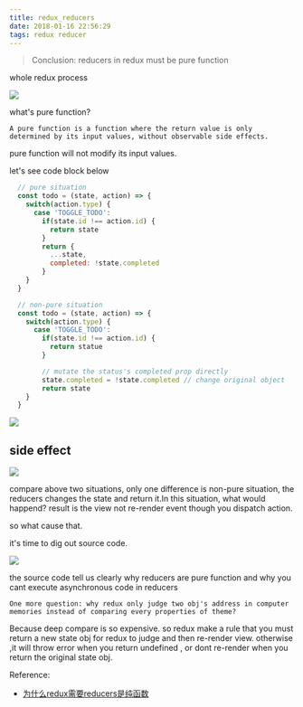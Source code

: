```yaml
---
title: redux_reducers
date: 2018-01-16 22:56:29
tags: redux reducer
---
```


> Conclusion: reducers in redux must be pure function

whole redux process

![](http://p150tzuds.bkt.clouddn.com/image/redux/redux.png)

what's pure function? 

`A pure function is a function where the return value is only determined by its input values, without observable side effects.`

pure function will not modify its input values.

let's see code block below

```javascript
  // pure situation
  const todo = (state, action) => {
    switch(action.type) {
      case 'TOGGLE_TODO':
        if(state.id !== action.id) {
          return state
        }
        return {
          ...state,
          completed: !state.completed
        }
    }
  }
```

```javascript
  // non-pure situation
  const todo = (state, action) => {
    switch(action.type) {
      case 'TOGGLE_TODO':
        if(state.id !== action.id) {
          return statue
        }

        // mutate the status's completed prop directly
        state.completed = !state.completed // change original object
        return state
    }
  }
```

![](http://p150tzuds.bkt.clouddn.com/image/redux/pure-reducer.gif)

## side effect

![](http://p150tzuds.bkt.clouddn.com/image/redux/non-pure-reducers.gif)

compare above two situations, only one difference is non-pure situation, the reducers changes the state and return it.In this situation, what would happend? result is the view not re-render event though you dispatch action.

so what cause that.

it's time to dig out source code.

![](http://p150tzuds.bkt.clouddn.com/image/redux/reduces_src.png)


the source code tell us clearly why reducers are pure function and why you cant execute asynchronous code in reducers

`One more question: why redux only judge two obj's address in computer memories instead of comparing every properties of theme?`

Because deep compare is so expensive. so redux make a rule that you must return a new state obj for redux to judge and then re-render view. otherwise ,it will throw error when you return undefined , or dont re-render when you return the original state obj.

Reference:
  * [为什么redux需要reducers是纯函数](http://www.zcfy.cc/article/why-redux-need-reducers-to-be-pure-functions-freecodecamp-2515.html)